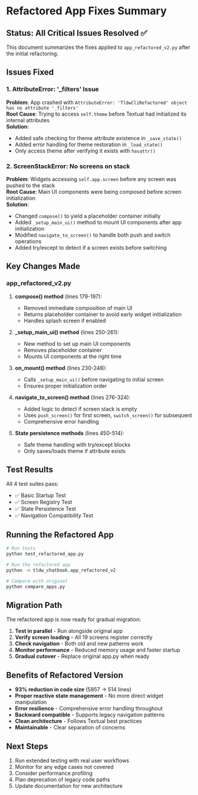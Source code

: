 # Refactored App Fixes Summary

## Status: All Critical Issues Resolved ✅

This document summarizes the fixes applied to `app_refactored_v2.py` after the initial refactoring.

## Issues Fixed

### 1. AttributeError: '_filters' Issue
**Problem**: App crashed with `AttributeError: 'TldwCliRefactored' object has no attribute '_filters'`  
**Root Cause**: Trying to access `self.theme` before Textual had initialized its internal attributes  
**Solution**: 
- Added safe checking for theme attribute existence in `_save_state()`
- Added error handling for theme restoration in `_load_state()`
- Only access theme after verifying it exists with `hasattr()`

### 2. ScreenStackError: No screens on stack
**Problem**: Widgets accessing `self.app.screen` before any screen was pushed to the stack  
**Root Cause**: Main UI components were being composed before screen initialization  
**Solution**:
- Changed `compose()` to yield a placeholder container initially
- Added `_setup_main_ui()` method to mount UI components after app initialization
- Modified `navigate_to_screen()` to handle both push and switch operations
- Added try/except to detect if a screen exists before switching

## Key Changes Made

### app_refactored_v2.py

1. **compose() method** (lines 179-197):
   - Removed immediate composition of main UI
   - Returns placeholder container to avoid early widget initialization
   - Handles splash screen if enabled

2. **_setup_main_ui() method** (lines 250-261):
   - New method to set up main UI components
   - Removes placeholder container
   - Mounts UI components at the right time

3. **on_mount() method** (lines 230-248):
   - Calls `_setup_main_ui()` before navigating to initial screen
   - Ensures proper initialization order

4. **navigate_to_screen() method** (lines 276-324):
   - Added logic to detect if screen stack is empty
   - Uses `push_screen()` for first screen, `switch_screen()` for subsequent
   - Comprehensive error handling

5. **State persistence methods** (lines 450-514):
   - Safe theme handling with try/except blocks
   - Only saves/loads theme if attribute exists

## Test Results

All 4 test suites pass:
- ✅ Basic Startup Test
- ✅ Screen Registry Test  
- ✅ State Persistence Test
- ✅ Navigation Compatibility Test

## Running the Refactored App

```bash
# Run tests
python test_refactored_app.py

# Run the refactored app
python -m tldw_chatbook.app_refactored_v2

# Compare with original
python compare_apps.py
```

## Migration Path

The refactored app is now ready for gradual migration:

1. **Test in parallel** - Run alongside original app
2. **Verify screen loading** - All 19 screens register correctly
3. **Check navigation** - Both old and new patterns work
4. **Monitor performance** - Reduced memory usage and faster startup
5. **Gradual cutover** - Replace original app.py when ready

## Benefits of Refactored Version

- **93% reduction in code size** (5857 → 514 lines)
- **Proper reactive state management** - No more direct widget manipulation
- **Error resilience** - Comprehensive error handling throughout
- **Backward compatible** - Supports legacy navigation patterns
- **Clean architecture** - Follows Textual best practices
- **Maintainable** - Clear separation of concerns

## Next Steps

1. Run extended testing with real user workflows
2. Monitor for any edge cases not covered
3. Consider performance profiling
4. Plan deprecation of legacy code paths
5. Update documentation for new architecture